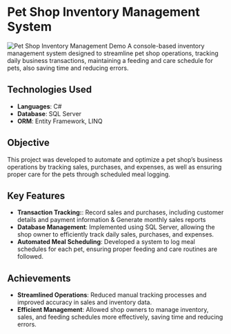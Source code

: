 
# Pet Shop Inventory Management System  
![Pet Shop Inventory Management Demo](PetShop.gif)
A console-based inventory management system designed to streamline pet shop operations, tracking daily business transactions, maintaining a feeding and care schedule for pets, also saving time and reducing errors.

## Technologies Used
- **Languages**: C#
- **Database**: SQL Server 
- **ORM**: Entity Framework, LINQ

## Objective
This project was developed to automate and optimize a pet shop’s business operations by tracking sales, purchases, and expenses, as well as ensuring proper care for the pets through scheduled meal logging.

## Key Features
- **Transaction Tracking:**: Record sales and purchases, including customer details and payment information & Generate monthly sales reports
- **Database Management**: Implemented using SQL Server, allowing the shop owner to efficiently track daily sales, purchases, and expenses.
- **Automated Meal Scheduling**: Developed a system to log meal schedules for each pet, ensuring proper feeding and care routines are followed.
 

## Achievements
- **Streamlined Operations**: Reduced manual tracking processes and improved accuracy in sales and inventory data.
- **Efficient Management**: Allowed shop owners to manage inventory, sales, and feeding schedules more effectively, saving time and reducing errors.

